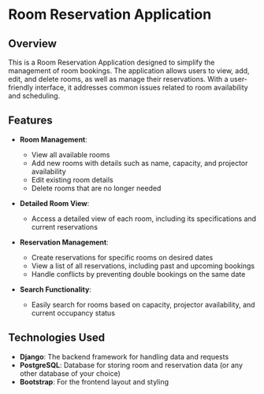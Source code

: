# Room Reservation Application

## Overview

This is a Room Reservation Application designed to simplify the management of room bookings. The application allows users to view, add, edit, and delete rooms, as well as manage their reservations. With a user-friendly interface, it addresses common issues related to room availability and scheduling.

## Features

- **Room Management**: 
  - View all available rooms
  - Add new rooms with details such as name, capacity, and projector availability
  - Edit existing room details
  - Delete rooms that are no longer needed

- **Detailed Room View**: 
  - Access a detailed view of each room, including its specifications and current reservations

- **Reservation Management**: 
  - Create reservations for specific rooms on desired dates
  - View a list of all reservations, including past and upcoming bookings
  - Handle conflicts by preventing double bookings on the same date

- **Search Functionality**: 
  - Easily search for rooms based on capacity, projector availability, and current occupancy status

## Technologies Used

- **Django**: The backend framework for handling data and requests
- **PostgreSQL**: Database for storing room and reservation data (or any other database of your choice)
- **Bootstrap**: For the frontend layout and styling